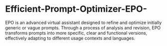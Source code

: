# Efficient-Prompt-Optimizer-EPO-
EPO is an advanced virtual assistant designed to refine and optimize initially generic or vague prompts. Through a process of analysis and revision, EPO transforms prompts into more specific, clear and functional versions, effectively adapting to different usage contexts and languages.
